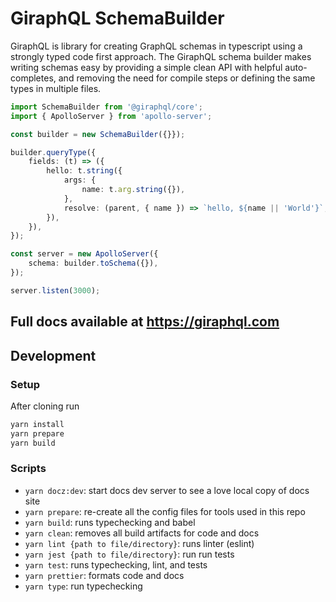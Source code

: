 # GiraphQL SchemaBuilder

GiraphQL is library for creating GraphQL schemas in typescript using a strongly typed code first
approach. The GiraphQL schema builder makes writing schemas easy by providing a simple clean API
with helpful auto-completes, and removing the need for compile steps or defining the same types in
multiple files.

```typescript
import SchemaBuilder from '@giraphql/core';
import { ApolloServer } from 'apollo-server';

const builder = new SchemaBuilder({}});

builder.queryType({
    fields: (t) => ({
        hello: t.string({
            args: {
                name: t.arg.string({}),
            },
            resolve: (parent, { name }) => `hello, ${name || 'World'}`,
        }),
    }),
});

const server = new ApolloServer({
    schema: builder.toSchema({}),
});

server.listen(3000);
```

## Full docs available at https://giraphql.com

## Development

### Setup

After cloning run

```bash
yarn install
yarn prepare
yarn build
```

### Scripts

-   `yarn docz:dev`: start docs dev server to see a love local copy of docs site
-   `yarn prepare`: re-create all the config files for tools used in this repo
-   `yarn build`: runs typechecking and babel
-   `yarn clean`: removes all build artifacts for code and docs
-   `yarn lint {path to file/directory}`: runs linter (eslint)
-   `yarn jest {path to file/directory}`: run run tests
-   `yarn test`: runs typechecking, lint, and tests
-   `yarn prettier`: formats code and docs
-   `yarn type`: run typechecking
